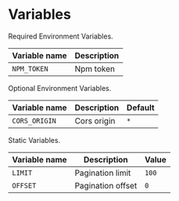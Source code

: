 # Variables

Required Environment Variables.

| Variable name | Description |
| ------------- | ----------- |
| `NPM_TOKEN`   | Npm token   |

Optional Environment Variables.

| Variable name | Description | Default |
| ------------- | ----------- | ------- |
| `CORS_ORIGIN` | Cors origin | `*`     |

Static Variables.

| Variable name | Description       | Value |
| ------------- | ----------------- | ----- |
| `LIMIT`       | Pagination limit  | `100` |
| `OFFSET`      | Pagination offset | `0`   |
